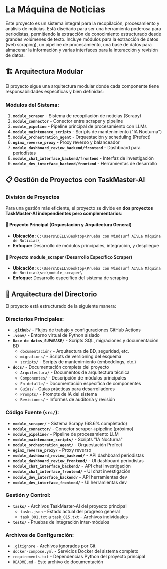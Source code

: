 # La Máquina de Noticias

Este proyecto es un sistema integral para la recopilación, procesamiento y análisis de noticias. Está diseñado para ser una herramienta poderosa para periodistas, permitiendo la extracción de conocimiento estructurado desde grandes volúmenes de texto. Incluye módulos para la extracción de datos (web scraping), un pipeline de procesamiento, una base de datos para almacenar la información y varias interfaces para la interacción y revisión de datos.

## 🏗️ Arquitectura Modular

El proyecto sigue una arquitectura modular donde cada componente tiene responsabilidades específicas y bien definidas:

### **Módulos del Sistema:**

1. **`module_scraper`** - Sistema de recopilación de noticias (Scrapy)
2. **`module_connector`** - Conector entre scraper y pipeline  
3. **`module_pipeline`** - Pipeline principal de procesamiento con LLMs
4. **`module_maintenance_scripts`** - Scripts de mantenimiento ("IA Nocturna")
5. **`module_orchestration_agent`** - Orquestación y scheduling (Prefect)
6. **`nginx_reverse_proxy`** - Proxy reverso y balanceador
7. **`module_dashboard_review_backend/frontend`** - Dashboard para periodistas
8. **`module_chat_interface_backend/frontend`** - Interfaz de investigación
9. **`module_dev_interface_backend/frontend`** - Herramientas de desarrollo

## 📋 Gestión de Proyectos con TaskMaster-AI

### **División de Proyectos**

Para una gestión más eficiente, el proyecto se divide en **dos proyectos TaskMaster-AI independientes pero complementarios**:

#### **🎯 Proyecto Principal** (Orquestación y Arquitectura General)
- **Ubicación:** `C:\Users\DELL\Desktop\Prueba con Windsurf AI\La Máquina de Noticias\`
- **Enfoque:** Desarrollo de módulos principales, integración, y despliegue

#### **🎯 Proyecto module_scraper** (Desarrollo Específico Scraper)
- **Ubicación:** `C:\Users\DELL\Desktop\Prueba con Windsurf AI\La Máquina de Noticias\src\module_scraper\`
- **Enfoque:** Desarrollo específico del sistema de scraping

## 📁 Arquitectura del Directorio

El proyecto está estructurado de la siguiente manera:

### **Directorios Principales:**
-   **`.github/`** - Flujos de trabajo y configuraciones GitHub Actions
-   **`.venv/`** - Entorno virtual de Python aislado
-   **`Base de datos_SUPABASE/`** - Scripts SQL, migraciones y documentación BD
    -   `documentación/` - Arquitectura de BD, seguridad, etc.
    -   `migrations/` - Scripts de versioning del esquema
    -   `scripts/` - Scripts de mantenimiento (embeddings, etc.)
-   **`docs/`** - Documentación completa del proyecto
    -   `Arquitectura/` - Documentos de arquitectura técnica
    -   `Componentes/` - Descripción de módulos principales
    -   `En detalle/` - Documentación específica de componentes
    -   `Guías/` - Guías prácticas para desarrolladores
    -   `Prompts/` - Prompts de IA del sistema
    -   `Revisiones/` - Informes de auditoría y revisión

### **Código Fuente (`src/`):**
-   **`module_scraper/`** - Sistema Scrapy (68.6% completado)
-   **`module_connector/`** - Conector scraper→pipeline (próximo)
-   **`module_pipeline/`** - Pipeline de procesamiento LLM
-   **`module_maintenance_scripts/`** - Scripts "IA Nocturna"
-   **`module_orchestration_agent/`** - Orquestación Prefect
-   **`nginx_reverse_proxy/`** - Proxy reverso
-   **`module_dashboard_review_backend/`** - API dashboard periodistas
-   **`module_dashboard_review_frontend/`** - UI dashboard periodistas  
-   **`module_chat_interface_backend/`** - API chat investigación
-   **`module_chat_interface_frontend/`** - UI chat investigación
-   **`module_dev_interface_backend/`** - API herramientas dev
-   **`module_dev_interface_frontend/`** - UI herramientas dev

### **Gestión y Control:**
-   **`tasks/`** - Archivos TaskMaster-AI del proyecto principal
    -   `tasks.json` - Estado actual del progreso general
    -   `task_001.txt` a `task_015.txt` - Archivos individuales
-   **`tests/`** - Pruebas de integración inter-módulos

### **Archivos de Configuración:**
-   `.gitignore` - Archivos ignorados por Git
-   `docker-compose.yml` - Servicios Docker del sistema completo
-   `requirements.txt` - Dependencias Python del proyecto principal
-   `README.md` - Este archivo de documentación